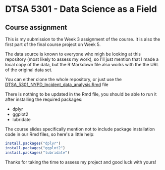 # DTSA 5301 - Data Science as a Field
## Course assignment
This is my submission to the Week 3 assignment of the course.
It is also the first part of the final course project on Week 5.

The data source is known to everyone who migh be looking at this repository (most likely to assess my work), 
so I'll just mention that I made a local copy of the data, but the R Markdown file also works with the the URL of the original data set.

You can either clone the whole repository, or just use the [DTSA_5301_NYPD_Incident_data_analysis.Rmd](https://github.com/szando/dtsa5301_nypd/blob/master/DTSA_5301_NYPD_Incident_data_analysis.Rmd) file

There is nothing to be updated in the Rmd file, you should be able to run it after installing the required packages:
- dplyr
- ggplot2
- lubridate

The course slides specifically mention not to include package installation code in our Rmd files, so here's a little help:
```r
install.packages("dplyr")
install.packages("ggplot2")
install.packages("lubridate")
```

Thanks for taking the time to assess my project and good luck with yours!
